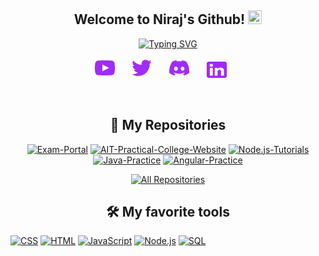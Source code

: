 
<h2 align="center">
  Welcome to Niraj's Github!
 <img src="https://media.giphy.com/media/27UtynCENEhLgiAmik/giphy.gif" width="22" height="22">
</h2>




<p align="center"><a href="https://git.io/typing-svg"><img src="https://readme-typing-svg.demolab.com?font=Chivo+Mono&size=15&pause=1000&color=D9B528F1&background=1E639700&width=435&lines=The+Master+Of+Computer+Application+Student+%F0%9F%91%A8%E2%80%8D%F0%9F%92%BB;%40+Dr.+D+Y+Patil+School+of+MCA;I+like+%E2%9D%A4%EF%B8%8F+to+learn+and+build+the+web+Application+;also+MERN+Full+Stack+Application+%F0%9F%A4%9E" alt="Typing SVG" /></a></p>

<!--Social Media-->
<p align="center">
  <a href="https://www.youtube.com/c/knowinganddoing"><img width="32px" alt="Youtube" title="Youtube" src="https://github.com/0xTRAW/0xTRAW/blob/main/.github/purpleyoutube.png"/></a>
  &#8287;&#8287;&#8287;&#8287;&#8287;
  <a href="https://twitter.com/Rahul_Masal_"><img width="32px" alt="Twitter" title="Twitter" src="https://github.com/0xTRAW/0xTRAW/blob/main/.github/twitter.png"/></a>
  &#8287;&#8287;&#8287;&#8287;&#8287;
  <a href="https://discord.gg/#" alt="Pentesting, Linux, Bug Bounty Pro Tips Discussion & Support Server"><img width="32px" src="https://github.com/0xTRAW/0xTRAW/blob/main/.github/discord.png"/></a>
  &#8287;&#8287;&#8287;&#8287;&#8287;
  <a href="https://www.linkedin.com/in/rahul-masal-100009196/" alt="Traw's linkedin"><img width="32px" height="26px"  src="https://github.com/0xTRAW/0xTRAW/blob/main/.github/mylinkedinicon.png"/></a>
  &#8287;&#8287;&#8287;&#8287;&#8287;
  
</p>


<!-- <p align="center">
  <a href="https://github.com/Niruu22?tab=repositories&sort=stargazers">
    <img alt="total stars" title="Total stars on GitHub" src="https://custom-icon-badges.herokuapp.com/github/stars/0xtraw?color=55960c&style=for-the-badge&labelColor=488207&logo=star"/></a>
  <a href="https://github.com/Niruu22?tab=followers">
    <img alt="followers" title="Follow me on Github" src="https://custom-icon-badges.herokuapp.com/github/followers/0xtraw?color=236ad3&labelColor=1155ba&style=for-the-badge&logo=person-add&label=Follow&logoColor=white"/></a>
</p> -->

<br/>

<h2 align="center">
📘 My Repositories
</h2>

<p align="center">
  <a href="https://github.com/Niruu22/Exam-Portal"><img width="278" src="https://denvercoder1-github-readme-stats.vercel.app/api/pin/?username=Niruu22&repo=Exam-Portal&theme=react&bg_color=1F222E&title_color=a02cfd&hide_border=true&icon_color=F8D866&show_icons=false" alt="Exam-Portal"></a>
  <a href="https://github.com/Niruu22/AIT-Practical-College-Website"><img width="278" src="https://denvercoder1-github-readme-stats.vercel.app/api/pin/?username=Niruu22&repo=AIT-Practical-College-Website&theme=react&bg_color=1F222E&title_color=a02cfd&hide_border=true&icon_color=F8D866&show_icons=false" alt="AIT-Practical-College-Website"></a>
  <a href="https://github.com/Niruu22/Node.js-Tutorials"><img width="278" src="https://denvercoder1-github-readme-stats.vercel.app/api/pin/?username=Niruu22&repo=Node.js-Tutorials&theme=react&bg_color=1F222E&title_color=a02cfd&hide_border=true&icon_color=F8D866&show_icons=false" alt="Node.js-Tutorials"></a>
  <a href="https://github.com/Niruu22/Java-Practice"><img width="278" src="https://denvercoder1-github-readme-stats.vercel.app/api/pin/?username=Niruu22&repo=Java-Practice&theme=react&bg_color=1F222E&title_color=a02cfd&hide_border=true&icon_color=F8D866&show_icons=false" alt="Java-Practice"></a>
  <a href="https://github.com/Niruu22/Angular-Practice"><img width="278" src="https://denvercoder1-github-readme-stats.vercel.app/api/pin?username=Niruu22&repo=Angular-Practice&theme=react&bg_color=1F222E&title_color=a02cfd&hide_border=true&icon_color=F8D866&show_icons=false" alt="Angular-Practice"></a>
</p>

<p align="center">
  <a href="https://github.com/Niruu22?tab=repositories&q=&type=&language=&sort=stargazers"><img alt="All Repositories" title="All Repositories" src="https://custom-icon-badges.herokuapp.com/badge/-All%20Repos-2962FF?style=for-the-badge&logoColor=white&logo=repo"/></a>
</p>


<h2 align="center">
 🛠️ My favorite tools
</h2>

<p align="center">
  <p align="left">
    <a href="https://github.com/search?q=user%3Amarlenezw+language%3Acss"><img alt="CSS" src="https://img.shields.io/badge/CSS-1572B6.svg?logo=css3&logoColor=white"></a>
    <a href="https://github.com/search?q=user%3Amarlenezw+language%3Ahtml"><img alt="HTML" src="https://img.shields.io/badge/HTML-E34F26.svg?logo=html5&logoColor=white"></a>
    <a href="https://github.com/search?q=user%3Amarlenezw+language%3Ajavascript"><img alt="JavaScript" src="https://img.shields.io/badge/JavaScript-F7DF1E.svg?logo=javascript&logoColor=black"></a>
    <a href="https://github.com/search?q=user%3Amarlenezw+language%3Ajavascript"><img alt="Node.js" src="https://img.shields.io/badge/Node.js-43853D.svg?logo=node.js&logoColor=white"></a>
    <a href="https://github.com/search?q=user%3Amarlenezw+language%3Asql"><img alt="SQL" src="https://custom-icon-badges.herokuapp.com/badge/SQL-025E8C.svg?logo=database&logoColor=white"></a>
  </p align="left">
</p align="center">


 
